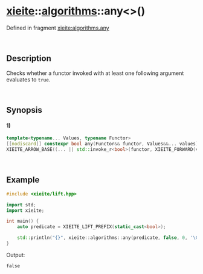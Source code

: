 # [xieite](../../xieite.md)\:\:[algorithms](../../algorithms.md)\:\:any\<\>\(\)
Defined in fragment [xieite:algorithms.any](../../../src/algorithms/any.cpp)

&nbsp;

## Description
Checks whether a functor invoked with at least one following argument evaluates to `true`.

&nbsp;

## Synopsis
#### 1)
```cpp
template<typename... Values, typename Functor>
[[nodiscard]] constexpr bool any(Functor&& functor, Values&&... values)
XIEITE_ARROW_BASE((... || std::invoke_r<bool>(functor, XIEITE_FORWARD(values))))
```

&nbsp;

## Example
```cpp
#include <xieite/lift.hpp>

import std;
import xieite;

int main() {
    auto predicate = XIEITE_LIFT_PREFIX(static_cast<bool>);

    std::println("{}", xieite::algorithms::any(predicate, false, 0, '\0'));
}
```
Output:
```
false
```
